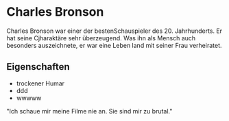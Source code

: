 # Charles Bronson

Charles Bronson war einer der bestenSchauspieler des 20. Jahrhunderts. Er hat seine Cjharaktäre sehr überzeugend. Was ihn als Mensch auch besonders auszeichnete, er war eine Leben land mit seiner Frau verheiratet.

## Eigenschaften

* trockener Humar
* ddd
* wwwww

"Ich schaue mir meine Filme nie an. Sie sind mir zu brutal."